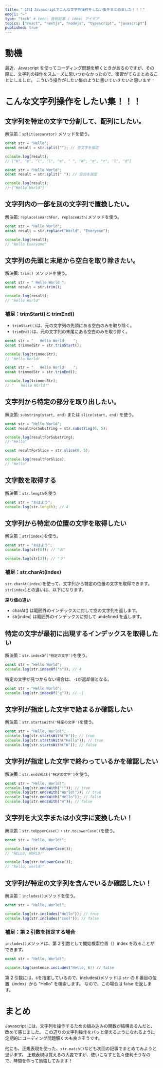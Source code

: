 ```yaml
---
title: "【JS】Javascriptでこんな文字列操作をしたい集をまとめました！！！"
emoji: "✏️"
type: "tech" # tech: 技術記事 / idea: アイデア
topics: ["react", "nextjs", "nodejs", "typescript", "javascript"]
published: true
---
```


# 動機

最近、Javascript を使ってコーディング問題を解くときがあるのですが、その際に、文字列の操作をスムーズに思いつかなかったので、復習がてらまとめることにしました。
こういう操作がしたい集のように書いていきたいと思います！

# こんな文字列操作をしたい集！！！

## 文字列を特定の文字で分割して、配列にしたい。

解決策：`split(separator)` メソッドを使う。

```js
const str = "Hello";
const result = str.split(""); // 空文字を指定

console.log(result);
// ["H", "e", "l", "l", "o", " ", "W", "o", "r", "l", "d"]
```

```js
const str = "Hello World";
const result = str.split(" "); // 空白を指定

console.log(result);
// ["Hello World"]
```

## 文字列内の一部を別の文字列で置換したい。

解決策: `replace(searchFor, replaceWith)`メソッドを使う。

```js
const str = "Hello World";
const result = str.replace("World", "Everyone");

console.log(result);
// "Hello Everyone"
```

## 文字列の先頭と末尾から空白を取り除きたい。

解決策: `trim() `メソッドを使う。

```js
const str = " Hello World ";
const result = str.trim();

console.log(result);
// "Hello World"
```

### 補足：trimStart()と trimEnd()

- `trimStart()`は、元の文字列の先頭にある空白のみを取り除く。
- `trimEnd()`は、元の文字列の末尾にある空白のみを取り除く。

```js
const str = "   Hello World!　　";
const trimmedStr = str.trimStart();

console.log(trimmedStr);
// "Hello World!　　"
```

```js
const str = "   Hello World!　　";
const trimmedStr = str.trimEnd();

console.log(trimmedStr);
// "　　Hello World!"
```

## 文字列から特定の部分を取り出したい。

解決策: `substring(start, end)` または `slice(start, end)` を使う。

```js
const str = "Hello World";
const resultForSubstring = str.substring(0, 5);

console.log(resultForSubstring);
// "Hello"

const resultForSlice = str.slice(0, 5);

console.log(resultForSlice);
// "Hello"
```

## 文字数を取得する

解決策：`str.length`を使う

```js
const str = "おはよう";
console.log(str.length); // 4
```

## 文字列から特定の位置の文字を取得したい

解決策：`str[index]`を使う。

```js
const str = "おはよう";
console.log(str[0]); // "お"

console.log(str[3]); // "う"
```

### 補足：str.charAt(index)

`str.charAt(index)`を使って、文字列から特定の位置の文字を取得できます。
`str[index]`との違いは、以下になります。

**戻り値の違い**

- charAt() は範囲外のインデックスに対して空の文字列を返します。
- str[index] は範囲外のインデックスに対して undefined を返します。

## 特定の文字が最初に出現するインデックスを取得したい

解決策：`str.indexOf('特定の文字')`を使う。

```js
const str = "Hello World";
console.log(str.indexOf("o")); // 4
```

特定の文字が見つからない場合は、`-1`が返却値となる。

```js
const str = "Hello World";
console.log(str.indexOf("g")); // -1
```

## 文字列が指定した文字で始まるか確認したい

解決策：`str.startsWith('特定の文字')`を使う。

```js
const str = "Hello, World!";
console.log(str.startsWith("H")); // true
console.log(str.startsWith("Hello")); // true
console.log(str.startsWith("W")); // false
```

## 文字列が指定した文字で終わっているかを確認したい

解決策：`str.endsWith('特定の文字')`を使う。

```js
const str = "Hello, World!";
console.log(str.endsWith("!")); // true
console.log(str.endsWith("World!")); // true
console.log(str.endsWith("Hello")); // false
console.log(str.endsWith("W")); // false
```

## 文字列を大文字または小文字に変換したい！

解決策：`str.toUpperCase()`・`str.toLowerCase()`を使う。

```js
const str = "Hello, World!";

console.log(str.toUpperCase());
// "HELLO, WORLD!"

console.log(str.toLowerCase());
// "hello, world!"
```

## 文字列が特定の文字列を含んでいるか確認したい！

解決策：`includes()`メソッドを使う。

```js
const str = "Hello, World!";

console.log(str.includes("Hello")); // true
console.log(str.includes("cool")); // false
```

### 補足：第 2 引数を指定する場合

`includes()`メソッドは、第 2 引数として開始検索位置（）index を取ることができます。

```js
const str = "Hello, World!";

console.log(sentence.includes("Hello, 6)) // false
```

第 2 引数には、`6`を指定しているので、includes()メソッドは `str` の 6 番目の位置（index）から "Hello" を検索します。
なので、この場合は false を返します。

# まとめ

Javascript には、文字列を操作するための組み込みの関数が結構あるんだと、改めて感じました。
この辺りの文字列操作をパッと使えるようになれるように定期的にコーディング問題解くのも良さそうです。

他にも、正規表現を使った、`str.match()`なども次回の記事でまとめてみようと思います。
正規表現は覚えるの大変ですが、使いこなすと色々便利そうなので、時間を作って勉強してみます！
